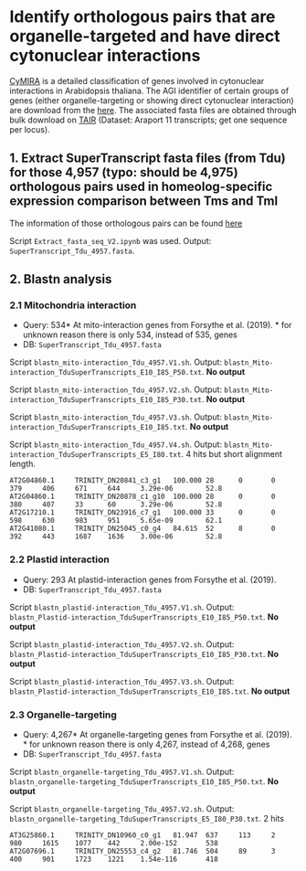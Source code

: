 # Identify orthologous pairs that are organelle-targeted and have direct cytonuclear interactions

[CyMIRA](http://cymira.colostate.edu/) is a detailed classification of genes involved in cytonuclear interactions in Arabidopsis thaliana. The AGI identifier of certain groups of genes (either organelle-targeting or showing direct cytonuclear interaction) are download from the [here](http://cymira.colostate.edu/). The associated fasta files are obtained through bulk download on [TAIR](https://www.arabidopsis.org/tools/bulk/sequences/index.jsp) (Dataset: Araport 11 transcripts; get one sequence per locus).

## 1. Extract SuperTranscript fasta files (from Tdu) for those 4,957 (typo: should be 4,975) orthologous pairs used in homeolog-specific expression comparison between Tms and Tml

The information of those orthologous pairs can be found [here](https://github.com/GatorShan/Tragopogon-Inflorescence-RNA-seq-Analysis/tree/master/Polyploid_alignment/Homeolog-specific-expression_Tms-Tml_Compare)

Script `Extract_fasta_seq_V2.ipynb` was used. Output: `SuperTranscript_Tdu_4957.fasta`.

## 2. Blastn analysis
### 2.1 Mitochondria interaction

  - Query: 534* At mito-interaction genes from Forsythe et al. (2019). * for unknown reason there is only 534, instead of 535, genes
  - DB: `SuperTranscript_Tdu_4957.fasta`

Script `blastn_mito-interaction_Tdu_4957.V1.sh`. Output: `blastn_Mito-interaction_TduSuperTranscripts_E10_I85_P50.txt`. **No output**

Script `blastn_mito-interaction_Tdu_4957.V2.sh`. Output: `blastn_Mito-interaction_TduSuperTranscripts_E10_I85_P30.txt`. **No output**

Script `blastn_mito-interaction_Tdu_4957.V3.sh`. Output: `blastn_Mito-interaction_TduSuperTranscripts_E10_I85.txt`. **No output**

Script `blastn_mito-interaction_Tdu_4957.V4.sh`. Output: `blastn_Mito-interaction_TduSuperTranscripts_E5_I80.txt`. 4 hits but short alignment length.
```
AT2G04860.1     TRINITY_DN20841_c3_g1   100.000 28      0       0       379     406     671     644     3.29e-06        52.8
AT2G04860.1     TRINITY_DN20878_c1_g10  100.000 28      0       0       380     407     33      60      3.29e-06        52.8
AT2G17210.1     TRINITY_DN23916_c7_g1   100.000 33      0       0       598     630     983     951     5.65e-09        62.1
AT2G41080.1     TRINITY_DN25045_c0_g4   84.615  52      8       0       392     443     1687    1636    3.00e-06        52.8
```

### 2.2 Plastid interaction

  - Query: 293 At plastid-interaction genes from Forsythe et al. (2019).
  - DB: `SuperTranscript_Tdu_4957.fasta`

Script `blastn_plastid-interaction_Tdu_4957.V1.sh`. Output: `blastn_Plastid-interaction_TduSuperTranscripts_E10_I85_P50.txt`. **No output**

Script `blastn_plastid-interaction_Tdu_4957.V2.sh`. Output: `blastn_Plastid-interaction_TduSuperTranscripts_E10_I85_P30.txt`. **No output**

Script `blastn_plastid-interaction_Tdu_4957.V3.sh`. Output: `blastn_Plastid-interaction_TduSuperTranscripts_E10_I85.txt`. **No output**

### 2.3 Organelle-targeting

  - Query: 4,267* At organelle-targeting genes from Forsythe et al. (2019). * for unknown reason there is only 4,267, instead of 4,268, genes
  - DB: `SuperTranscript_Tdu_4957.fasta`

Script `blastn_organelle-targeting_Tdu_4957.V1.sh`. Output: `blastn_organelle-targeting_TduSuperTranscripts_E10_I85_P50.txt`. **No output**

Script `blastn_organelle-targeting_Tdu_4957.V2.sh`. Output: `blastn_organelle-targeting_TduSuperTranscripts_E5_I80_P30.txt`. 2 hits
```
AT3G25860.1     TRINITY_DN10960_c0_g1   81.947  637     113     2       980     1615    1077    442     2.00e-152       538
AT2G07696.1     TRINITY_DN25553_c4_g2   81.746  504     89      3       400     901     1723    1221    1.54e-116       418
```
  
  
  
  
  
  

